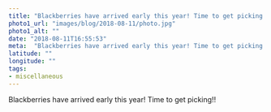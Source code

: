 ```yaml
---
title: "Blackberries have arrived early this year! Time to get picking!!"
photo1_url: "images/blog/2018-08-11/photo.jpg"
photo1_alt: ""
date: "2018-08-11T16:55:53"
meta:  "Blackberries have arrived early this year! Time to get picking!!"
latitude: ""
longitude: ""
tags:
- miscellaneous
---
```

Blackberries have arrived early this year! Time to get picking!!
